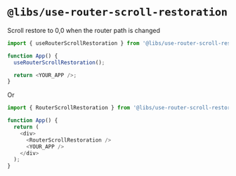 # `@libs/use-router-scroll-restoration`

Scroll restore to 0,0 when the router path is changed

```js
import { useRouterScrollRestoration } from '@libs/use-router-scroll-restoration';

function App() {
  useRouterScrollRestoration();

  return <YOUR_APP />;
}
```

Or

```js
import { RouterScrollRestoration } from '@libs/use-router-scroll-restoration';

function App() {
  return (
    <div>
      <RouterScrollRestoration />
      <YOUR_APP />
    </div>
  );
}
```

